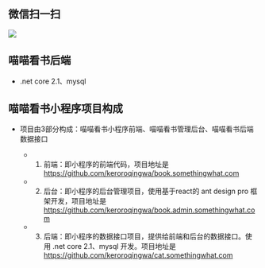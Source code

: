 
## 微信扫一扫
<img src="https://book.somethingwhat.com/images/qr_miaomiaobook.png?1"/>


## 喵喵看书后端
- .net core 2.1、mysql


## 喵喵看书小程序项目构成

- 项目由3部分构成：喵喵看书小程序前端、喵喵看书管理后台、喵喵看书后端数据接口

  - 1. 前端：即小程序的前端代码，项目地址是 https://github.com/keroroqingwa/book.somethingwhat.com
  - 2. 后台：即小程序的后台管理项目，使用基于react的 ant design pro 框架开发，项目地址是       https://github.com/keroroqingwa/book.admin.somethingwhat.com
  - 3. 后端：即小程序的数据接口项目，提供给前端和后台的数据接口。使用 .net core 2.1、mysql 开发。项目地址是 https://github.com/keroroqingwa/cat.somethingwhat.com
  
